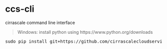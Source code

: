 # ccs-cli
cirrascale command line interface

<blockquote>
  Windows: install python using https://www.python.org/downloads
</blockquote>
  
<pre>
sudo pip install git+https://github.com/cirrascalecloudservices/ccs-cli --force-reinstall
</pre>
